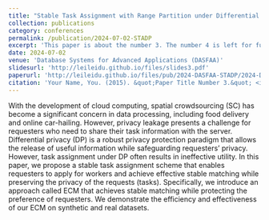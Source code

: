 ```yaml
---
title: "Stable Task Assignment with Range Partition under Differential Privacy"
collection: publications
category: conferences
permalink: /publication/2024-07-02-STADP
excerpt: 'This paper is about the number 3. The number 4 is left for future work.'
date: 2024-07-02
venue: 'Database Systems for Advanced Applications (DASFAA)'
slidesurl: 'http://leileidu.github.io/files/slides3.pdf'
paperurl: 'http://leileidu.github.io/files/pub/2024-DASFAA-STADP/2024-DASFAA-STADP.pdf'
citation: 'Your Name, You. (2015). &quot;Paper Title Number 3.&quot; <i>Journal 1</i>. 1(3).'
---
```


With the development of cloud computing, spatial crowdsourcing (SC) has become a significant concern in data processing, including food delivery and online car-hailing. However, privacy leakage presents a challenge for requesters who need to share their task information with the server. Differential privacy (DP) is a robust privacy protection paradigm that allows the release of useful information while safeguarding requesters’ privacy. However, task assignment under DP often results in ineffective utility. In this paper, we propose a stable task assignment scheme that enables requesters to apply for workers and achieve effective stable matching while preserving the privacy of the requests (tasks). Specifically, we introduce an approach called ECM that achieves stable matching while protecting the preference of requesters. We demonstrate the efficiency and effectiveness of our ECM on synthetic and real datasets.
